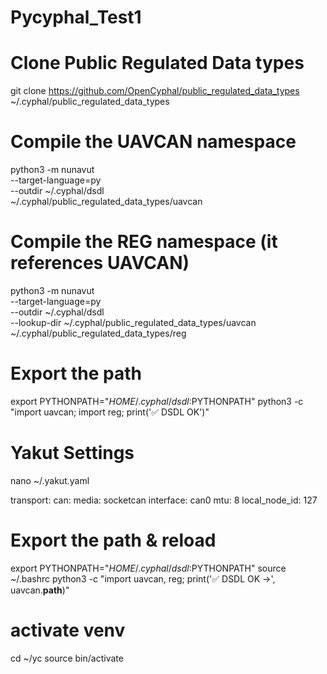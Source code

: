 # Pycyphal_Test1

# Clone Public Regulated Data types
git clone https://github.com/OpenCyphal/public_regulated_data_types ~/.cyphal/public_regulated_data_types

# Compile the UAVCAN namespace
python3 -m nunavut \
  --target-language=py \
  --outdir ~/.cyphal/dsdl \
  ~/.cyphal/public_regulated_data_types/uavcan

# Compile the REG namespace (it references UAVCAN)
python3 -m nunavut \
  --target-language=py \
  --outdir ~/.cyphal/dsdl \
  --lookup-dir ~/.cyphal/public_regulated_data_types/uavcan \
  ~/.cyphal/public_regulated_data_types/reg


# Export the path
export PYTHONPATH="$HOME/.cyphal/dsdl:$PYTHONPATH"
python3 -c "import uavcan; import reg; print('✅ DSDL OK')"

# Yakut Settings
nano ~/.yakut.yaml

transport:
  can:
    media: socketcan
    interface: can0
    mtu: 8
    local_node_id: 127

# Export the path & reload
export PYTHONPATH="$HOME/.cyphal/dsdl:$PYTHONPATH"
source ~/.bashrc
python3 -c "import uavcan, reg; print('✅ DSDL OK ->', uavcan.__path__)"

# activate venv
cd ~/yc
source bin/activate

